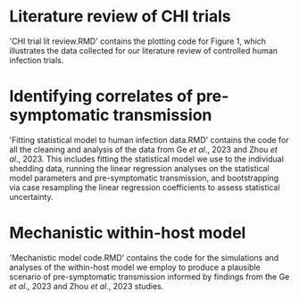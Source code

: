 # Literature review of CHI trials

'CHI trial lit review.RMD' contains the plotting code for Figure 1, which illustrates the data collected for 
our literature review of controlled human infection trials.

# Identifying correlates of pre-symptomatic transmission

'Fitting statistical model to human infection data.RMD' contains the code for all the cleaning and analysis of 
the data from Ge *et al*., 2023 and Zhou *et al*., 2023. This includes fitting the statistical model we use
to the individual shedding data, running the linear regression analyses on the statistical model parameters and 
pre-symptomatic transmission, and bootstrapping via case resampling the linear regression coefficients
to assess statistical uncertainty.

# Mechanistic within-host model

'Mechanistic model code.RMD' contains the code for the simulations and analyses of the within-host model we 
employ to produce a plausible scenario of pre-symptomatic transmission informed by findings from the 
Ge *et al*., 2023 and Zhou *et al*., 2023 studies. 
